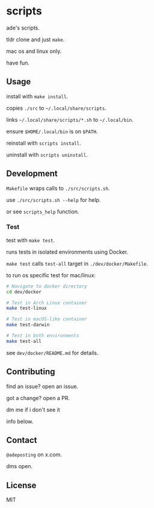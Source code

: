 # scripts

ade's scripts.

tldr clone and just `make`.

mac os and linux only.

have fun.

## Usage

install with `make install`.

copies `./src` to `~/.local/share/scripts`.

links `~/.local/share/scripts/*.sh` to `~/.local/bin`.

ensure `$HOME/.local/bin` is on `$PATH`.

reinstall with `scripts install`.

uninstall with `scripts uninstall`.

## Development

`Makefile` wraps calls to `./src/scripts.sh`.

use `./src/scripts.sh --help` for help.

or see `scripts_help` function.

### Test

test with `make test`.

runs tests in isolated environments using Docker.

`make test` calls `test-all` target in `./dev/docker/Makefile`.

to run os specific test for mac/linux:

```bash
# Navigate to docker directory
cd dev/docker

# Test in Arch Linux container
make test-linux

# Test in macOS-like container  
make test-darwin

# Test in both environments
make test-all
```

see `dev/docker/README.md` for details.

## Contributing

find an issue? open an issue.

got a change? open a PR.

dm me if i don't see it

info below.

## Contact

`@adeposting` on x.com.

dms open.

## License

MIT

